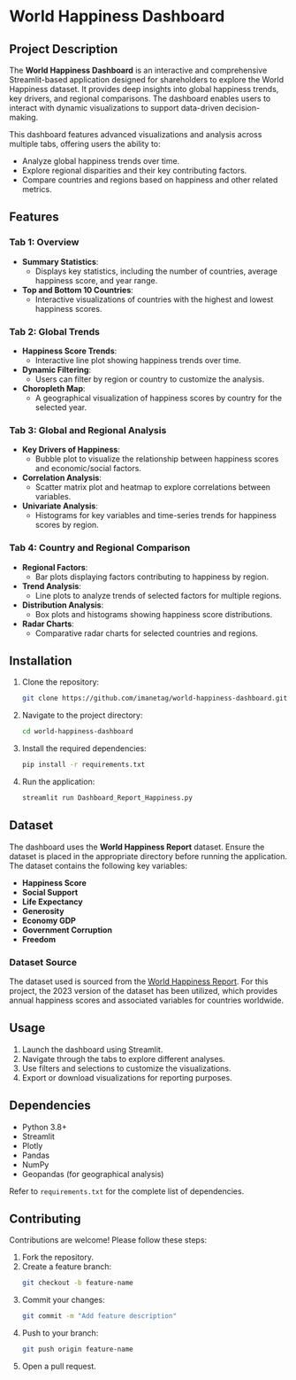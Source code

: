 # World Happiness Dashboard

## Project Description

The **World Happiness Dashboard** is an interactive and comprehensive Streamlit-based application designed for shareholders to explore the World Happiness dataset. It provides deep insights into global happiness trends, key drivers, and regional comparisons. The dashboard enables users to interact with dynamic visualizations to support data-driven decision-making.

This dashboard features advanced visualizations and analysis across multiple tabs, offering users the ability to:

- Analyze global happiness trends over time.
- Explore regional disparities and their key contributing factors.
- Compare countries and regions based on happiness and other related metrics.

## Features

### Tab 1: Overview

- **Summary Statistics**:
  - Displays key statistics, including the number of countries, average happiness score, and year range.
- **Top and Bottom 10 Countries**:
  - Interactive visualizations of countries with the highest and lowest happiness scores.

### Tab 2: Global Trends

- **Happiness Score Trends**:
  - Interactive line plot showing happiness trends over time.
- **Dynamic Filtering**:
  - Users can filter by region or country to customize the analysis.
- **Choropleth Map**:
  - A geographical visualization of happiness scores by country for the selected year.

### Tab 3: Global and Regional Analysis

- **Key Drivers of Happiness**:
  - Bubble plot to visualize the relationship between happiness scores and economic/social factors.
- **Correlation Analysis**:
  - Scatter matrix plot and heatmap to explore correlations between variables.
- **Univariate Analysis**:
  - Histograms for key variables and time-series trends for happiness scores by region.

### Tab 4: Country and Regional Comparison

- **Regional Factors**:
  - Bar plots displaying factors contributing to happiness by region.
- **Trend Analysis**:
  - Line plots to analyze trends of selected factors for multiple regions.
- **Distribution Analysis**:
  - Box plots and histograms showing happiness score distributions.
- **Radar Charts**:
  - Comparative radar charts for selected countries and regions.

## Installation

1. Clone the repository:

   ```bash
   git clone https://github.com/imanetag/world-happiness-dashboard.git
   ```

2. Navigate to the project directory:

   ```bash
   cd world-happiness-dashboard
   ```

3. Install the required dependencies:

   ```bash
   pip install -r requirements.txt
   ```

4. Run the application:

   ```bash
   streamlit run Dashboard_Report_Happiness.py 
   ```

## Dataset

The dashboard uses the **World Happiness Report** dataset. Ensure the dataset is placed in the appropriate directory before running the application. The dataset contains the following key variables:

- **Happiness Score**
- **Social Support**
- **Life Expectancy**
- **Generosity**
- **Economy GDP**
- **Government Corruption**
- **Freedom**

### Dataset Source
The dataset used is sourced from the [World Happiness Report](https://worldhappiness.report/). For this project, the 2023 version of the dataset has been utilized, which provides annual happiness scores and associated variables for countries worldwide.

## Usage

1. Launch the dashboard using Streamlit.
2. Navigate through the tabs to explore different analyses.
3. Use filters and selections to customize the visualizations.
4. Export or download visualizations for reporting purposes.

## Dependencies

- Python 3.8+
- Streamlit
- Plotly
- Pandas
- NumPy
- Geopandas (for geographical analysis)

Refer to `requirements.txt` for the complete list of dependencies.

## Contributing

Contributions are welcome! Please follow these steps:

1. Fork the repository.
2. Create a feature branch:
   ```bash
   git checkout -b feature-name
   ```
3. Commit your changes:
   ```bash
   git commit -m "Add feature description"
   ```
4. Push to your branch:
   ```bash
   git push origin feature-name
   ```
5. Open a pull request.


